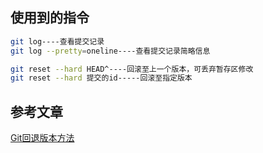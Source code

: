 ## 使用到的指令
```bash
git log----查看提交记录
git log --pretty=oneline----查看提交记录简略信息

git reset --hard HEAD^----回滚至上一个版本，可丢弃暂存区修改
git reset --hard 提交的id-----回滚至指定版本
```
## 参考文章

[Git回退版本方法](https://blog.csdn.net/weixin_45032067/article/details/124621305)